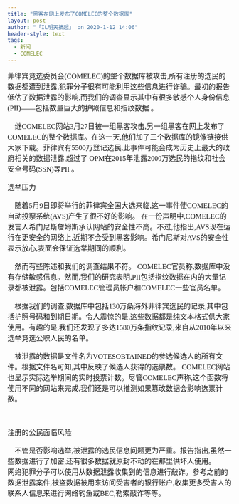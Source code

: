 ```yaml
---
title: "黑客在网上发布了COMELEC的整个数据库"
layout: post
author: "「IL明天搞起」 on 2020-1-12 14:06"
header-style: text
tags:
  - 新闻
  - COMELEC
---
```


<head></head>
<body>
 <font face="宋体"><font style="font-size:16px"><font size="3"> 菲律宾竞选委员会(COMELEC)的整个数据库被攻击,所有注册的选民的数据都遭到泄露,犯罪分子很有可能利用这些信息进行诈骗。最初的报告低估了数据泄露的影响,而我们的调查显示其中有很多敏感个人身份信息(PII)——包括数量巨大的护照信息和指纹数据 。</font></font></font>
 <br> 
 <br> 
 <font face="宋体"><font style="font-size:16px"><font size="3">&nbsp; &nbsp; 继COMELEC网站3月27日被一组黑客攻击,另一组黑客在网上发布了COMELEC的整个数据库。在这一天,他们加了三个数据库的镜像链接供大家下载。菲律宾有5500万登记选民,此事件可能会成为历史上最大的政府相关的数据泄露,超过了 OPM在2015年泄露2000万选民的指纹和社会安全号码(SSN)等PII 。</font></font></font>
 <br> 
 <br> 
 <font face="宋体"><font style="font-size:16px"><font size="3">选举压力</font></font></font>
 <br> 
 <br> 
 <font face="宋体"><font style="font-size:16px"><font size="3">&nbsp; &nbsp; 随着5月9日即将举行的菲律宾全国大选来临,这一事件使COMELEC的自动投票系统(AVS)产生了很不好的影响。 在一份声明中,COMELEC的发言人希门尼斯詹姆斯承认网站的安全性不高。不过,他指出,AVS现在运行在更安全的网络上,近期不会受到黑客影响。希门尼斯对AVS的安全性表示放心,表面会保证选举期间的顺利。</font></font></font>
 <font face="宋体"><font style="font-size:16px"><font size="3"><br> </font></font></font>
 <br> 
 <font face="宋体"><font style="font-size:16px"><font size="3">&nbsp; &nbsp; 然而有些陈述和我们的调查结果不符。 COMELEC官员称,数据库中没有存储敏感信息。然而,我们的研究表明,PII包括指纹数据在内的大量记录都被泄露。包括COMELEC管理员帐户和COMELEC一些官员名单。</font></font></font>
 <font face="宋体"><font style="font-size:16px"><font size="3"><br> </font></font></font>
 <br> 
 <font face="宋体"><font style="font-size:16px"><font size="3">&nbsp; &nbsp; 根据我们的调查,数据库中包括130万条海外菲律宾选民的记录,其中包括护照号码和到期日期。令人震惊的是,这些数据都是纯文本格式供大家使用。有趣的是,我们还发现了多达1580万条指纹记录,来自从2010年以来选举竞选公职人民的名单。</font></font></font>
 <font face="宋体"><font style="font-size:16px"><font size="3"><br> </font></font></font>
 <br> 
 <font face="宋体"><font style="font-size:16px"><font size="3">&nbsp; &nbsp; 被泄露的数据是文件名为VOTESOBTAINED的参选候选人的所有文件。根据文件名可知,其中反映了候选人获得的选票数。 COMELEC网站 也显示实际选举期间的实时投票计数。尽管COMELEC声称,这个函数将使用不同的网站来完成,我们还是可以推测如果篡改数据会影响选票计数。</font></font></font>
 <font face="宋体"><font style="font-size:16px"><font size="3"><br> </font></font></font>
 <br> 
 <br> 
 <br> 
 <font face="微软雅黑"><font style="font-size:16px"><font face="宋体"><font size="3">注册的公民面临风险</font></font></font></font>
 <br> 
 <br> 
 <font face="宋体"><font style="font-size:16px"><font size="3">&nbsp; &nbsp; 不管是否影响选举,被泄露的选民信息问题更为严重。报告指出,虽然一些数据进行了加密,还有很多数据就原封不动的在那里供坏人使用。</font></font></font>
 <br> 
 <font face="宋体"><font style="font-size:16px"><font size="3">网络犯罪分子可以使用从数据泄露收集到的信息进行敲诈。参考之前的数据泄露案件,被盗数据被用来访问受害者的银行账户,收集更多受害人的联系人信息来进行网络钓鱼或BEC,勒索敲诈等等。</font></font></font>
 <font face="宋体"><font size="3"><br> </font></font>
 <br> 
 <font face="宋体"><font size="3"><br> </font></font>
 <br> 
 <font face="宋体"><font style="font-size:16px"><font size="3"><br> </font></font></font>
 <br> 
 <br>
</body>


